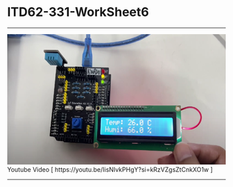 # ITD62-331-WorkSheet6
<hr>
<img src="https://github.com/ffixxpp/ITD62-331-Worksheet2/blob/main/Sersor2.png?raw=true" width="auto" height="300">
Youtube Video [ https://youtu.be/IisNIvkPHgY?si=kRzVZgsZtCnkXO1w ]
<hr>
